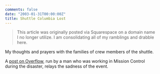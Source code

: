 ```yaml
---
comments: false
date: "2003-01-31T00:00:00Z"
title: Shuttle Columbia Lost
---
```


> This article was originally posted via Squarespace on a domain name I no longer utilize.  I am consolidating all of my ramblings and drabble here.

My thoughts and prayers with the families of crew members of the shuttle.

A [post on Overflow][1], run by a man who was working in Mission Control during the disaster, relays the sadness of the event.

[1]: http://overflow.blogspot.com/archives/2003_02_01_overflow_archive.html#90265144